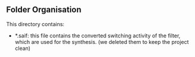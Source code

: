 ## Folder Organisation

This directory contains:

- *.saif: this file contains the converted switching activity of the filter, which are used for the synthesis. (we deleted them to keep the project clean)
